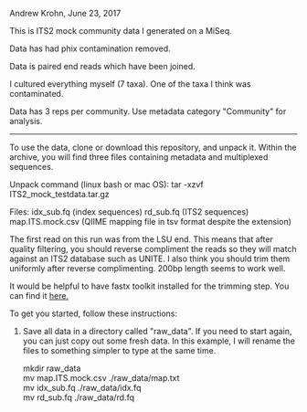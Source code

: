 Andrew Krohn, June 23, 2017

This is ITS2 mock community data I generated on a MiSeq.

Data has had phix contamination removed.

Data is paired end reads which have been joined.

I cultured everything myself (7 taxa). One of the taxa I think was contaminated.

Data has 3 reps per community. Use metadata category "Community" for analysis.

---

To use the data, clone or download this repository, and unpack it. Within the archive, 
you will find three files containing metadata and multiplexed sequences.

Unpack command (linux bash or mac OS):
tar -xzvf ITS2_mock_testdata.tar.gz

Files:
idx_sub.fq (index sequences)
rd_sub.fq (ITS2 sequences)
map.ITS.mock.csv (QIIME mapping file in tsv format despite the extension)

The first read on this run was from the LSU end. This means that after quality filtering,
you should reverse compliment the reads so they will match against an ITS2 database such
as UNITE. I also think you should trim them uniformly after reverse complimenting. 200bp
length seems to work well.

It would be helpful to have fastx toolkit installed for the trimming step. You can find
it [here.](http://hannonlab.cshl.edu/fastx_toolkit/)

To get you started, follow these instructions:

1) Save all data in a directory called "raw_data". If you need to start again, you can
just copy out some fresh data. In this example, I will rename the files to something
simpler to type at the same time.

    mkdir raw_data  
    mv map.ITS.mock.csv ./raw_data/map.txt  
    mv idx_sub.fq ./raw_data/idx.fq  
    mv rd_sub.fq ./raw_data/rd.fq  
    
